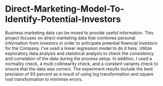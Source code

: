# Direct-Marketing-Model-To-Identify-Potential-Investors

Business marketing data can be mined to provide useful information. This project focuses on direct marketing data that combines personal information from investors in order to anticipate potential financial investors for the Company.
I've used a linear regression model to do it here. Utilize exploratory data analysis and statistical analysis to check the consistency and correlation of the data during the process setup. In addition, I used a normality check, a multi collinearity check, and a constant variants check to ensure that the data was correct. The experiment results include the best precision of 93 percent as a result of using log transformation and square root transformation to minimise errors.
